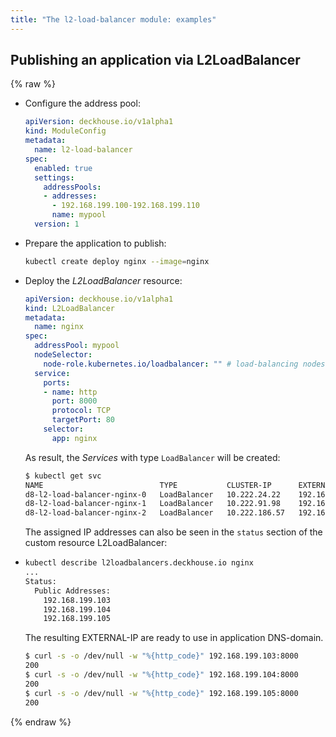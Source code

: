 ```yaml
---
title: "The l2-load-balancer module: examples"
---
```


## Publishing an application via L2LoadBalancer

{% raw %}
* Configure the address pool:

  ```yaml
  apiVersion: deckhouse.io/v1alpha1
  kind: ModuleConfig
  metadata:
    name: l2-load-balancer
  spec:
    enabled: true
    settings:
      addressPools:
      - addresses:
        - 192.168.199.100-192.168.199.110
        name: mypool
    version: 1
  ```

* Prepare the application to publish:

  ```bash
  kubectl create deploy nginx --image=nginx
  ```

* Deploy the _L2LoadBalancer_ resource:

  ```yaml
  apiVersion: deckhouse.io/v1alpha1
  kind: L2LoadBalancer
  metadata:
    name: nginx
  spec:
    addressPool: mypool
    nodeSelector:
      node-role.kubernetes.io/loadbalancer: "" # load-balancing nodes
    service:
      ports:
      - name: http
        port: 8000
        protocol: TCP
        targetPort: 80
      selector:
        app: nginx
  ```

  As result, the _Services_ with type `LoadBalancer` will be created:

  ```bash
  $ kubectl get svc
  NAME                          TYPE           CLUSTER-IP      EXTERNAL-IP       PORT(S)          AGE
  d8-l2-load-balancer-nginx-0   LoadBalancer   10.222.24.22    192.168.199.103   8000:31262/TCP   1s
  d8-l2-load-balancer-nginx-1   LoadBalancer   10.222.91.98    192.168.199.104   8000:30806/TCP   1s
  d8-l2-load-balancer-nginx-2   LoadBalancer   10.222.186.57   192.168.199.105   8000:30272/TCP   1s
  ```
  
  The assigned IP addresses can also be seen in the `status` section of the custom resource L2LoadBalancer:
  
* ```bash
  kubectl describe l2loadbalancers.deckhouse.io nginx
  ...
  Status:
    Public Addresses:
      192.168.199.103
      192.168.199.104
      192.168.199.105
  ```
  
  The resulting EXTERNAL-IP are ready to use in application DNS-domain.

  ```bash
  $ curl -s -o /dev/null -w "%{http_code}" 192.168.199.103:8000
  200
  $ curl -s -o /dev/null -w "%{http_code}" 192.168.199.104:8000
  200
  $ curl -s -o /dev/null -w "%{http_code}" 192.168.199.105:8000
  200
  ```

{% endraw %}
